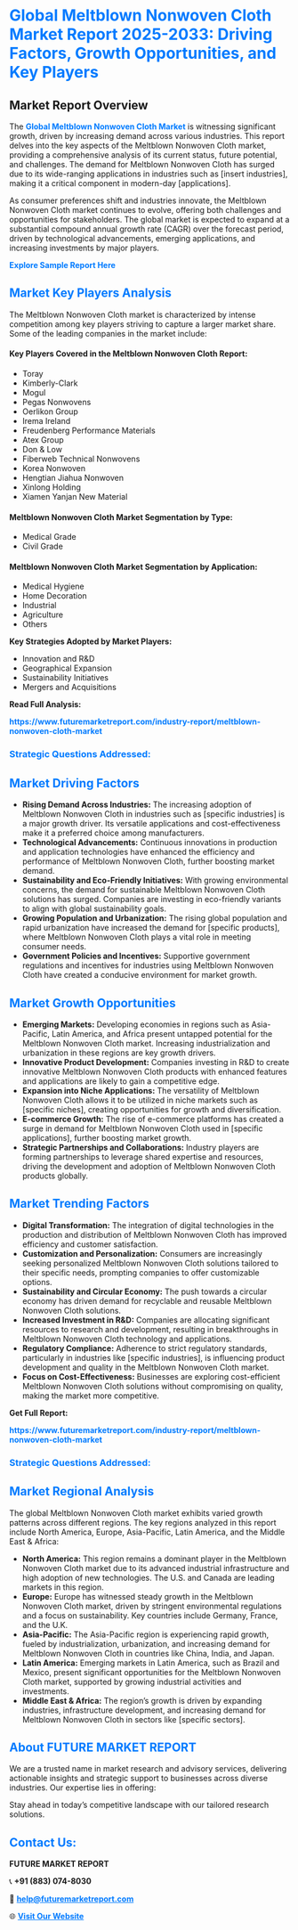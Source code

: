 <h1 style="color: #007BFF;">Global Meltblown Nonwoven Cloth Market Report 2025-2033: Driving Factors, Growth Opportunities, and Key Players</h1>

<section id="overview">
<h2>Market Report Overview</h2>
<p>The <a href="https://www.futuremarketreport.com/industry-report/meltblown-nonwoven-cloth-market" style="color: #007BFF; text-decoration: none;"><strong>Global Meltblown Nonwoven Cloth Market</strong></a> is witnessing significant growth, driven by increasing demand across various industries. This report delves into the key aspects of the Meltblown Nonwoven Cloth market, providing a comprehensive analysis of its current status, future potential, and challenges. The demand for Meltblown Nonwoven Cloth has surged due to its wide-ranging applications in industries such as [insert industries], making it a critical component in modern-day [applications].</p>
<p>As consumer preferences shift and industries innovate, the Meltblown Nonwoven Cloth market continues to evolve, offering both challenges and opportunities for stakeholders. The global market is expected to expand at a substantial compound annual growth rate (CAGR) over the forecast period, driven by technological advancements, emerging applications, and increasing investments by major players.</p>
</section>

<section id="overview">
<p><a href="https://www.futuremarketreport.com/request-sample/reportId=26002" style="color: #007BFF; text-decoration: none;"><strong>Explore Sample Report Here</strong></a></p>
</section>

<section id="key-players">
<h2 style="color: #007BFF;">Market Key Players Analysis</h2>
<p>The Meltblown Nonwoven Cloth market is characterized by intense competition among key players striving to capture a larger market share. Some of the leading companies in the market include:</p>
<h4>Key Players Covered in the Meltblown Nonwoven Cloth Report:</h4>
<ul><li>Toray</li><li>Kimberly-Clark</li><li>Mogul</li><li>Pegas Nonwovens</li><li>Oerlikon Group</li><li>Irema Ireland</li><li>Freudenberg Performance Materials</li><li>Atex Group</li><li>Don &amp; Low</li><li>Fiberweb Technical Nonwovens</li><li>Korea Nonwoven</li><li>Hengtian Jiahua Nonwoven</li><li>Xinlong Holding</li><li>Xiamen Yanjan New Material</li></ul>
<h4>Meltblown Nonwoven Cloth Market Segmentation by Type:</h4>
<ul><li>Medical Grade</li><li>Civil Grade</li></ul>

<h4>Meltblown Nonwoven Cloth Market Segmentation by Application:</h4>
<ul><li>Medical Hygiene</li><li>Home Decoration</li><li>Industrial</li><li>Agriculture</li><li>Others</li></ul>
<p><strong>Key Strategies Adopted by Market Players:</strong></p>
<ul>
<li>Innovation and R&D</li>
<li>Geographical Expansion</li>
<li>Sustainability Initiatives</li>
<li>Mergers and Acquisitions</li>
</ul>
</section>

<section>
<p><strong>Read Full Analysis: </strong></p><a href="https://www.futuremarketreport.com/industry-report/meltblown-nonwoven-cloth-market" style="color: #007BFF; text-decoration: none;"><strong>https://www.futuremarketreport.com/industry-report/meltblown-nonwoven-cloth-market</strong></a>
<h3 style="color: #007BFF;">Strategic Questions Addressed:</h3>
</section>

<section id="driving-factors">
<h2 style="color: #007BFF;">Market Driving Factors</h2>
<ul>
<li><strong>Rising Demand Across Industries:</strong> The increasing adoption of Meltblown Nonwoven Cloth in industries such as [specific industries] is a major growth driver. Its versatile applications and cost-effectiveness make it a preferred choice among manufacturers.</li>
<li><strong>Technological Advancements:</strong> Continuous innovations in production and application technologies have enhanced the efficiency and performance of Meltblown Nonwoven Cloth, further boosting market demand.</li>
<li><strong>Sustainability and Eco-Friendly Initiatives:</strong> With growing environmental concerns, the demand for sustainable Meltblown Nonwoven Cloth solutions has surged. Companies are investing in eco-friendly variants to align with global sustainability goals.</li>
<li><strong>Growing Population and Urbanization:</strong> The rising global population and rapid urbanization have increased the demand for [specific products], where Meltblown Nonwoven Cloth plays a vital role in meeting consumer needs.</li>
<li><strong>Government Policies and Incentives:</strong> Supportive government regulations and incentives for industries using Meltblown Nonwoven Cloth have created a conducive environment for market growth.</li>
</ul>
</section>

<section id="growth-opportunities">
<h2 style="color: #007BFF;">Market Growth Opportunities</h2>
<ul>
<li><strong>Emerging Markets:</strong> Developing economies in regions such as Asia-Pacific, Latin America, and Africa present untapped potential for the Meltblown Nonwoven Cloth market. Increasing industrialization and urbanization in these regions are key growth drivers.</li>
<li><strong>Innovative Product Development:</strong> Companies investing in R&D to create innovative Meltblown Nonwoven Cloth products with enhanced features and applications are likely to gain a competitive edge.</li>
<li><strong>Expansion into Niche Applications:</strong> The versatility of Meltblown Nonwoven Cloth allows it to be utilized in niche markets such as [specific niches], creating opportunities for growth and diversification.</li>
<li><strong>E-commerce Growth:</strong> The rise of e-commerce platforms has created a surge in demand for Meltblown Nonwoven Cloth used in [specific applications], further boosting market growth.</li>
<li><strong>Strategic Partnerships and Collaborations:</strong> Industry players are forming partnerships to leverage shared expertise and resources, driving the development and adoption of Meltblown Nonwoven Cloth products globally.</li>
</ul>
</section>

<section id="trending-factors">
<h2 style="color: #007BFF;">Market Trending Factors</h2>
<ul>
<li><strong>Digital Transformation:</strong> The integration of digital technologies in the production and distribution of Meltblown Nonwoven Cloth has improved efficiency and customer satisfaction.</li>
<li><strong>Customization and Personalization:</strong> Consumers are increasingly seeking personalized Meltblown Nonwoven Cloth solutions tailored to their specific needs, prompting companies to offer customizable options.</li>
<li><strong>Sustainability and Circular Economy:</strong> The push towards a circular economy has driven demand for recyclable and reusable Meltblown Nonwoven Cloth solutions.</li>
<li><strong>Increased Investment in R&D:</strong> Companies are allocating significant resources to research and development, resulting in breakthroughs in Meltblown Nonwoven Cloth technology and applications.</li>
<li><strong>Regulatory Compliance:</strong> Adherence to strict regulatory standards, particularly in industries like [specific industries], is influencing product development and quality in the Meltblown Nonwoven Cloth market.</li>
<li><strong>Focus on Cost-Effectiveness:</strong> Businesses are exploring cost-efficient Meltblown Nonwoven Cloth solutions without compromising on quality, making the market more competitive.</li>
</ul>
</section>

<section>
<p><strong>Get Full Report: </strong></p><a href="https://www.futuremarketreport.com/industry-report/meltblown-nonwoven-cloth-market" style="color: #007BFF; text-decoration: none;"><strong>https://www.futuremarketreport.com/industry-report/meltblown-nonwoven-cloth-market</strong></a>
<h3 style="color: #007BFF;">Strategic Questions Addressed:</h3>
</section>


<section id="regional-analysis">
<h2 style="color: #007BFF;">Market Regional Analysis</h2>
<p>The global Meltblown Nonwoven Cloth market exhibits varied growth patterns across different regions. The key regions analyzed in this report include North America, Europe, Asia-Pacific, Latin America, and the Middle East & Africa:</p>
<ul>
<li><strong>North America:</strong> This region remains a dominant player in the Meltblown Nonwoven Cloth market due to its advanced industrial infrastructure and high adoption of new technologies. The U.S. and Canada are leading markets in this region.</li>
<li><strong>Europe:</strong> Europe has witnessed steady growth in the Meltblown Nonwoven Cloth market, driven by stringent environmental regulations and a focus on sustainability. Key countries include Germany, France, and the U.K.</li>
<li><strong>Asia-Pacific:</strong> The Asia-Pacific region is experiencing rapid growth, fueled by industrialization, urbanization, and increasing demand for Meltblown Nonwoven Cloth in countries like China, India, and Japan.</li>
<li><strong>Latin America:</strong> Emerging markets in Latin America, such as Brazil and Mexico, present significant opportunities for the Meltblown Nonwoven Cloth market, supported by growing industrial activities and investments.</li>
<li><strong>Middle East & Africa:</strong> The region’s growth is driven by expanding industries, infrastructure development, and increasing demand for Meltblown Nonwoven Cloth in sectors like [specific sectors].</li>
</ul>
</section>

<footer>
<h2 style="color: #007BFF;">About FUTURE MARKET REPORT</h2>
<p>We are a trusted name in market research and advisory services, delivering actionable insights and strategic support to businesses across diverse industries. Our expertise lies in offering:</p>

<p>Stay ahead in today’s competitive landscape with our tailored research solutions.</p>

<h2 style="color: #007BFF;">Contact Us:</h2>
<p><strong>FUTURE MARKET REPORT</strong></p>
<p>📞 <strong>+91 (883) 074-8030</strong></p>
<p>📧 <strong><a href="mailto:help@futuremarketreport.com" style="color: #007BFF;">help@futuremarketreport.com</a></strong></p>
<p>🌐 <strong><a href="https://www.futuremarketreport.com/" style="color: #007BFF;">Visit Our Website</a></strong></p>
</footer>